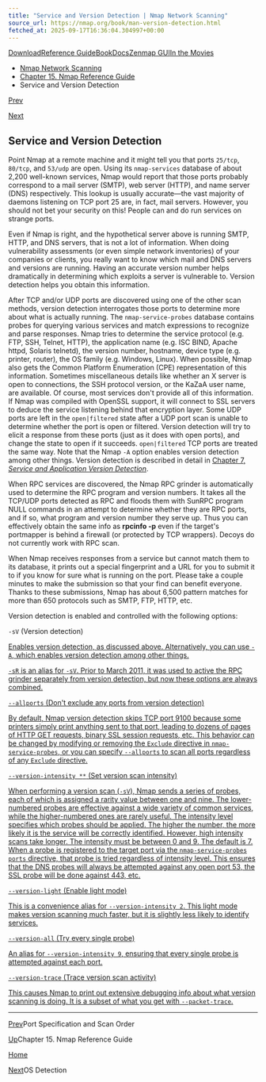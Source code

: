 ```yaml
---
title: "Service and Version Detection | Nmap Network Scanning"
source_url: https://nmap.org/book/man-version-detection.html
fetched_at: 2025-09-17T16:36:04.304997+00:00
---
```


[Download](https://nmap.org/download.html)[Reference Guide](https://nmap.org/book/man.html)[Book](https://nmap.org/book/)[Docs](https://nmap.org/docs.html)[Zenmap GUI](https://nmap.org/zenmap/)[In the Movies](https://nmap.org/movies/)

* [Nmap Network Scanning](https://nmap.org/book/toc.html)
* [Chapter 15. Nmap Reference Guide](https://nmap.org/book/man.html)
* Service and Version Detection

[Prev](https://nmap.org/book/man-port-specification.html)

[Next](https://nmap.org/book/man-os-detection.html)

Service and Version Detection
----------

[]()

Point Nmap at a remote machine and it might tell you that ports `25/tcp`, `80/tcp`, and `53/udp` are open. Using its `nmap-services`[]() database of about 2,200 well-known services,[]() Nmap would report that those ports probably correspond to a mail server (SMTP), web server (HTTP), and name server (DNS) respectively. This lookup is usually accurate—the vast majority of daemons listening on TCP port 25 are, in fact, mail servers. However, you should not bet your security on this! People can and do run services on strange ports.[]()

Even if Nmap is right, and the hypothetical server above is running SMTP, HTTP, and DNS servers, that is not a lot of information. When doing vulnerability assessments (or even simple network inventories) of your companies or clients, you really want to know which mail and DNS servers and versions are running. Having an accurate version number helps dramatically in determining which exploits a server is vulnerable to. Version detection helps you obtain this information.

After TCP and/or UDP ports are discovered using one of the other scan methods, version detection interrogates those ports to determine more about what is actually running. The `nmap-service-probes`[]() database contains probes for querying various services and match expressions to recognize and parse responses. Nmap tries to determine the service protocol (e.g. FTP, SSH, Telnet, HTTP), the application name (e.g. ISC BIND, Apache httpd, Solaris telnetd), the version number, hostname, device type (e.g. printer, router), the OS family (e.g. Windows, Linux). When possible, Nmap also gets the Common Platform Enumeration (CPE)[]() representation of this information. Sometimes miscellaneous details like whether an X server is open to connections, the SSH protocol version, or the KaZaA user name, are available. Of course, most services don't provide all of this information. If Nmap was compiled with OpenSSL support, it will connect to SSL servers to deduce the service listening behind that encryption layer.[]() Some UDP ports are left in the `open|filtered` state after a UDP port scan is unable to determine whether the port is open or filtered. Version detection will try to elicit a response from these ports (just as it does with open ports), and change the state to open if it succeeds. `open|filtered` TCP ports are treated the same way. Note that the Nmap `-A` option enables version detection among other things. Version detection is described in detail in [Chapter 7, *Service and Application Version Detection*](https://nmap.org/book/vscan.html).

When RPC services are discovered, the Nmap RPC grinder[]() is automatically used to determine the RPC program and version numbers. It takes all the TCP/UDP ports detected as RPC and floods them with SunRPC program NULL commands in an attempt to determine whether they are RPC ports, and if so, what program and version number they serve up. Thus you can effectively obtain the same info as **rpcinfo -p** even if the target's portmapper is behind a firewall (or protected by TCP wrappers). Decoys do not currently work with RPC scan.[]()

When Nmap receives responses from a service but cannot match them to its database, it prints out a special fingerprint and a URL for you to submit it to if you know for sure what is running on the port. Please take a couple minutes to make the submission so that your find can benefit everyone. Thanks to these submissions, Nmap has about 6,500 pattern matches for more than 650 protocols such as SMTP, FTP, HTTP, etc.[]()

Version detection is enabled and controlled with the following options:

`-sV` (Version detection) []()

[Enables version detection, as discussed above. Alternatively, you can use `-A`, which enables version detection among other things.]()

[`-sR`]()[ is an alias for `-sV`. Prior to March 2011, it was used to active the RPC grinder separately from version detection, but now these options are always combined.]()

[`--allports` (Don't exclude any ports from version detection) ]()[ ]()

[By default, Nmap version detection skips TCP port 9100 because some printers simply print anything sent to that port, leading to dozens of pages of HTTP GET requests, binary SSL session requests, etc. This behavior can be changed by modifying or removing the `Exclude` directive in `nmap-service-probes`, or you can specify `--allports` to scan all ports regardless of any `Exclude` directive. ]()[ ]()

[`--version-intensity *`<intensity>`*` (Set version scan intensity) ]()[ ]()

[When performing a version scan (`-sV`), Nmap sends a series of probes, each of which is assigned a rarity value between one and nine. The lower-numbered probes are effective against a wide variety of common services, while the higher-numbered ones are rarely useful. The intensity level specifies which probes should be applied. The higher the number, the more likely it is the service will be correctly identified. However, high intensity scans take longer. The intensity must be between 0 and 9.]()[ The default is 7.]()[ When a probe is registered to the target port via the `nmap-service-probes` `ports` directive, that probe is tried regardless of intensity level. This ensures that the DNS probes will always be attempted against any open port 53, the SSL probe will be done against 443, etc.]()

[`--version-light` (Enable light mode) ]()[ ]()

[This is a convenience alias for `--version-intensity 2`. This light mode makes version scanning much faster, but it is slightly less likely to identify services.]()

[`--version-all` (Try every single probe) ]()[ ]()

[An alias for `--version-intensity 9`, ensuring that every single probe is attempted against each port.]()

[`--version-trace` (Trace version scan activity) ]()[ ]()

[This causes Nmap to print out extensive debugging info about what version scanning is doing. It is a subset of what you get with `--packet-trace`.]()

[]()

---

[Prev](https://nmap.org/book/man-port-specification.html)Port Specification and Scan Order

[Up](https://nmap.org/book/man.html)Chapter 15. Nmap Reference Guide

[Home](https://nmap.org/book/toc.html)

[Next](https://nmap.org/book/man-os-detection.html)OS Detection